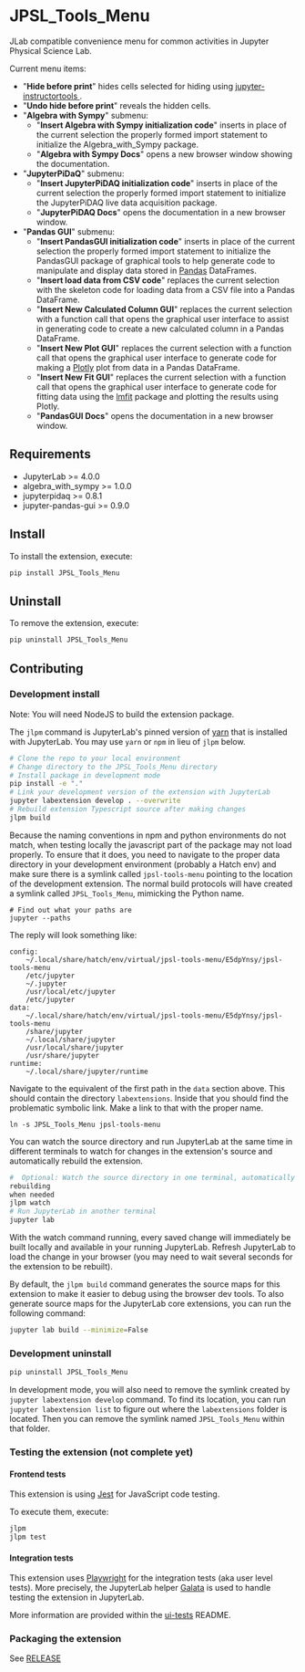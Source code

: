 # JPSL_Tools_Menu
<!-- Not yet functional
[![Github Actions Status](https://github.com/JupyterPhysSciLab/JPSL_Tools_Menu/workflows/Build/badge.svg)](https://github.com/JupyterPhysSciLab/JPSL_Tools_Menu/actions/workflows/build.yml)
-->
JLab compatible convenience menu for common activities in Jupyter Physical Science Lab.

Current menu items:
* "__Hide before print__" hides cells selected for hiding using 
  [jupyter-instructortools
  ](https://github.com/JupyterPhysSciLab/jupyter-instructortools).
* "__Undo hide before print__" reveals the hidden cells.
* "__Algebra with Sympy__" submenu:
  * "__Insert Algebra with Sympy initialization code__" inserts in place of 
    the current selection the properly formed import statement to initialize 
    the Algebra_with_Sympy package.
  * "__Algebra with Sympy Docs__" opens a new browser window showing the 
    documentation.
* "__JupyterPiDaQ__" submenu:
  * "__Insert JupyterPiDAQ initialization code__" inserts in place of the 
    current selection the properly formed import statement to initialize the 
    JupyterPiDAQ live data acquisition package.
  * "__JupyterPiDAQ Docs__" opens the documentation in a new browser window.
* "__Pandas GUI__" submenu:
  * "__Insert PandasGUI initialization code__" inserts in place of the 
    current selection the properly formed import statement to initialize the 
    PandasGUI package of graphical tools to help generate code to manipulate 
    and display data stored in [Pandas](https://pandas.pydata.org/) DataFrames.
  * "__Insert load data from CSV code__" replaces the current selection with 
    the skeleton code for loading data from a CSV file into a Pandas DataFrame.
  * "__Insert New Calculated Column GUI__" replaces the current selection 
    with a 
    function call that opens the graphical user interface to assist in 
    generating code to create a new calculated column in a Pandas DataFrame.
  * "__Insert New Plot GUI__" replaces the current selection with a function 
    call that opens the graphical user interface to generate code for making 
    a [Plotly](https://plotly.com/python/) plot from data in a Pandas DataFrame.
  * "__Insert New Fit GUI__" replaces the current selection with a function 
    call 
    that opens the graphical user interface to generate code for fitting 
    data using the [lmfit](https://lmfit.github.io/lmfit-py/) package and 
    plotting the results using Plotly.
  * "__PandasGUI Docs__" opens the documentation in a new browser window.

## Requirements

- JupyterLab >= 4.0.0
- algebra_with_sympy >= 1.0.0
- jupyterpidaq >= 0.8.1
- jupyter-pandas-gui >= 0.9.0

## Install

To install the extension, execute:

```bash
pip install JPSL_Tools_Menu
```

## Uninstall

To remove the extension, execute:

```bash
pip uninstall JPSL_Tools_Menu
```

## Contributing

### Development install

Note: You will need NodeJS to build the extension package.

The `jlpm` command is JupyterLab's pinned version of
[yarn](https://yarnpkg.com/) that is installed with JupyterLab. You may use
`yarn` or `npm` in lieu of `jlpm` below.

```bash
# Clone the repo to your local environment
# Change directory to the JPSL_Tools_Menu directory
# Install package in development mode
pip install -e "."
# Link your development version of the extension with JupyterLab
jupyter labextension develop . --overwrite
# Rebuild extension Typescript source after making changes
jlpm build
```
Because the naming conventions in npm and python environments do not match, 
when testing locally the javascript part of the package may not load 
properly. To ensure that it does, you need to navigate to the proper data 
directory in your development environment (probably a Hatch env) and make 
sure there is a symlink called `jpsl-tools-menu` pointing to the location of 
the development extension. The normal build protocols will have created a 
symlink called `JPSL_Tools_Menu`, mimicking the Python name.
```commandline
# Find out what your paths are
jupyter --paths
```
The reply will look something like:
```
config:
    ~/.local/share/hatch/env/virtual/jpsl-tools-menu/E5dpYnsy/jpsl-tools-menu
    /etc/jupyter
    ~/.jupyter
    /usr/local/etc/jupyter
    /etc/jupyter
data:
    ~/.local/share/hatch/env/virtual/jpsl-tools-menu/E5dpYnsy/jpsl-tools-menu
    /share/jupyter
    ~/.local/share/jupyter
    /usr/local/share/jupyter
    /usr/share/jupyter
runtime:
    ~/.local/share/jupyter/runtime
```
Navigate to the equivalent of the first path in the `data` section above. 
This should contain the directory `labextensions`. Inside that you should 
find the problematic symbolic link. Make a link to that with the proper name.
```commandline
ln -s JPSL_Tools_Menu jpsl-tools-menu
```

You can watch the source directory and run JupyterLab at the same time in different terminals to watch for changes in the extension's source and automatically rebuild the extension.

```bash
#  Optional: Watch the source directory in one terminal, automatically 
rebuilding 
when needed
jlpm watch
# Run JupyterLab in another terminal
jupyter lab
```

With the watch command running, every saved change will immediately be built locally and available in your running JupyterLab. Refresh JupyterLab to load the change in your browser (you may need to wait several seconds for the extension to be rebuilt).

By default, the `jlpm build` command generates the source maps for this extension to make it easier to debug using the browser dev tools. To also generate source maps for the JupyterLab core extensions, you can run the following command:

```bash
jupyter lab build --minimize=False
```

### Development uninstall

```bash
pip uninstall JPSL_Tools_Menu
```

In development mode, you will also need to remove the symlink created by `jupyter labextension develop`
command. To find its location, you can run `jupyter labextension list` to figure out where the `labextensions`
folder is located. Then you can remove the symlink named `JPSL_Tools_Menu` within that folder.

### Testing the extension (not complete yet)

#### Frontend tests

This extension is using [Jest](https://jestjs.io/) for JavaScript code testing.

To execute them, execute:

```sh
jlpm
jlpm test
```

#### Integration tests

This extension uses [Playwright](https://playwright.dev/docs/intro) for the integration tests (aka user level tests).
More precisely, the JupyterLab helper [Galata](https://github.com/jupyterlab/jupyterlab/tree/master/galata) is used to handle testing the extension in JupyterLab.

More information are provided within the [ui-tests](./ui-tests/README.md) README.

### Packaging the extension

See [RELEASE](RELEASE.md)
